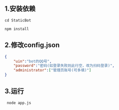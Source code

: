 ## 1.安装依赖

`cd StaticBot`

`npm install`

## 2.修改config.json

```json
{
    "uin":"bot的QQ号",
    "password":"密码(如登录失败则此行空，改为扫码登录)",
    "administrator":["管理员账号(可多填)"]
}
```

## 3.运行

` node app.js`


